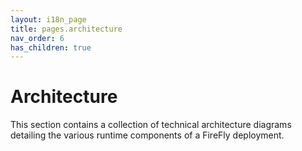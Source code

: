 ```yaml
---
layout: i18n_page
title: pages.architecture
nav_order: 6
has_children: true
---
```


# Architecture 

This section contains a collection of technical architecture diagrams detailing the various runtime components of a FireFly deployment.
